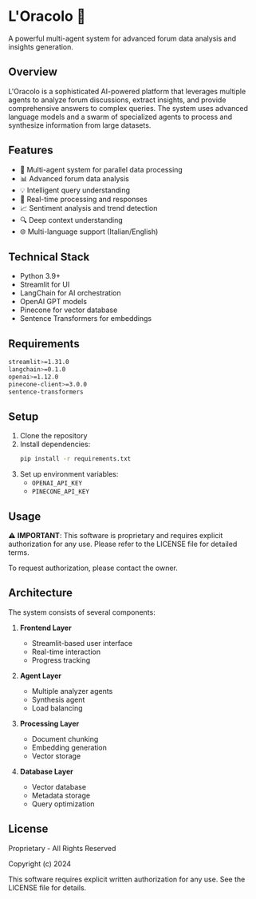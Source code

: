 # L'Oracolo 🔮

A powerful multi-agent system for advanced forum data analysis and insights generation.

## Overview

L'Oracolo is a sophisticated AI-powered platform that leverages multiple agents to analyze forum discussions, extract insights, and provide comprehensive answers to complex queries. The system uses advanced language models and a swarm of specialized agents to process and synthesize information from large datasets.

## Features

- 🤖 Multi-agent system for parallel data processing
- 📊 Advanced forum data analysis
- 💡 Intelligent query understanding
- 🔄 Real-time processing and responses
- 📈 Sentiment analysis and trend detection
- 🔍 Deep context understanding
- 🌐 Multi-language support (Italian/English)

## Technical Stack

- Python 3.9+
- Streamlit for UI
- LangChain for AI orchestration
- OpenAI GPT models
- Pinecone for vector database
- Sentence Transformers for embeddings

## Requirements

```bash
streamlit>=1.31.0
langchain>=0.1.0
openai>=1.12.0
pinecone-client>=3.0.0
sentence-transformers
```

## Setup

1. Clone the repository
2. Install dependencies:
   ```bash
   pip install -r requirements.txt
   ```
3. Set up environment variables:
   - `OPENAI_API_KEY`
   - `PINECONE_API_KEY`

## Usage

⚠️ **IMPORTANT**: This software is proprietary and requires explicit authorization for any use. Please refer to the LICENSE file for detailed terms.

To request authorization, please contact the owner.

## Architecture

The system consists of several components:

1. **Frontend Layer**
   - Streamlit-based user interface
   - Real-time interaction
   - Progress tracking

2. **Agent Layer**
   - Multiple analyzer agents
   - Synthesis agent
   - Load balancing

3. **Processing Layer**
   - Document chunking
   - Embedding generation
   - Vector storage

4. **Database Layer**
   - Vector database
   - Metadata storage
   - Query optimization

## License

Proprietary - All Rights Reserved

Copyright (c) 2024

This software requires explicit written authorization for any use. See the LICENSE file for details.